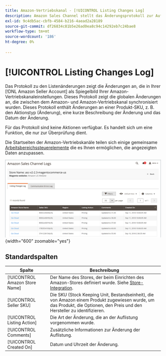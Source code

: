 ```yaml
---
title: Amazon-Vertriebskanal - [!UICONTROL Listing Changes Log]
description: Amazon Sales Channel stellt das Änderungsprotokoll zur Auflistung bereit, mit dem Sie die betroffenen Änderungen in Ihrem Amazon-Vertriebskonto überwachen können.
exl-id: 9c4db5ac-cbfb-4584-b216-4aead2a28189
source-git-commit: df26834c81b5e26ad0ea8c94c14292eb7c24bae8
workflow-type: tm+mt
source-wordcount: '186'
ht-degree: 0%

---
```


# [!UICONTROL Listing Changes Log]

Das Protokoll zu den Listenänderungen zeigt die Änderungen an, die in Ihrer [!DNL Amazon Seller Account] als Spiegelbild Ihrer Amazon-Vertriebskanaleinstellungen. Dieses Protokoll zeigt die globalen Änderungen an, die zwischen dem Amazon- und Amazon-Vertriebskanal synchronisiert wurden. Dieses Protokoll enthält Änderungen an einer Produkt-SKU, z. B. den Aktionstyp (Änderung), eine kurze Beschreibung der Änderung und das Datum der Änderung.

Für das Protokoll sind keine Aktionen verfügbar. Es handelt sich um eine Funktion, die nur zur Überprüfung dient.

Die Startseiten der Amazon-Vertriebskanäle teilen sich einige gemeinsame [Arbeitsbereichssteuerelemente](./workspace-controls.md) die es Ihnen ermöglichen, die angezeigten Daten anzupassen.

![Protokoll zu Listungsänderungen](assets/amazon-listing-changes-log.png){width="600" zoomable="yes"}

## Standardspalten

| Spalte | Beschreibung |
|--- |--- |
| [!UICONTROL Amazon Store Name] | Der Name des Stores, der beim Einrichten des Amazon-Stores definiert wurde. Siehe [Store-Integration](./store-integration.md). |
| [!UICONTROL Seller SKU] | Die SKU (Stock Keeping Unit, Bestandseinheit), die von Amazon einem Produkt zugewiesen wurde, um das Produkt, die Optionen, den Preis und den Hersteller zu identifizieren. |
| [!UICONTROL Listing Action] | Die Art der Änderung, die an der Auflistung vorgenommen wurde. |
| [!UICONTROL Comments] | Zusätzliche Informationen zur Änderung der Auflistung. |
| [!UICONTROL Created On] | Datum und Uhrzeit der Änderung. |

